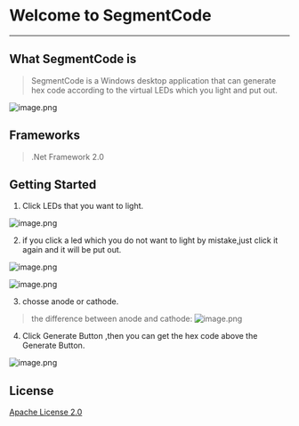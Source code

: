 # Welcome to SegmentCode
---
## What SegmentCode is
> SegmentCode is a Windows desktop application that can generate hex code according to the virtual LEDs which you  light and put out.
> 
![image.png](https://i.loli.net/2020/07/12/bPIzqJj4oYdcyeR.png)

## Frameworks
> .Net Framework 2.0

## Getting Started
1. Click LEDs that you want to light.

![image.png](https://i.loli.net/2020/07/12/1B9Q6rdbaA5oPO8.png)

2. if you click a led which you do not want to light by mistake,just click it again and it will be put out.

![image.png](https://i.loli.net/2020/07/12/vMWRQUiLHAaEfJI.png)

![image.png](https://i.loli.net/2020/07/12/1B9Q6rdbaA5oPO8.png)

3. chosse anode or cathode.

> the difference between anode and cathode:
![image.png](https://timgsa.baidu.com/timg?image&quality=80&size=b9999_10000&sec=1594560400209&di=d71312ff408a86fdb934c3153373fc1c&imgtype=0&src=http%3A%2F%2Fimage.21ic.com%2Fd%2Ffile%2F200912%2F4a16c05f2ae1ee993b1272e793bf602b.jpg)

4. Click Generate Button ,then you can get the hex code above the Generate Button.
 
![image.png](https://i.loli.net/2020/07/12/2h1VNQUcRo8rX3P.png)

## License

[Apache License 2.0](https://github.com/7emotions/SegmentCode/blob/master/LICENSE)
